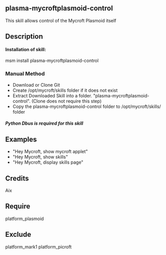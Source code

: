 ## plasma-mycroftplasmoid-control
This skill allows control of the Mycroft Plasmoid itself

## Description 
#### Installation of skill:
msm install plasma-mycroftplasmoid-control

### Manual Method
* Download or Clone Git
* Create /opt/mycroft/skills folder if it does not exist
* Extract Downloaded Skill into a folder. "plasma-mycroftplasmoid-control". (Clone does not require this step)
* Copy the plasma-mycroftplasmoid-control folder to /opt/mycroft/skills/ folder

##### Python Dbus is required for this skill

## Examples 
* "Hey Mycroft, show mycroft applet"
* "Hey Mycroft, show skills"
* "Hey Mycroft, display skills page"

## Credits 
Aix

## Require 
platform_plasmoid 

## Exclude 
platform_mark1 platform_picroft 
